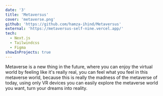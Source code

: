 ```yaml
---
date: '3'
title: 'Metaversus'
cover: 'metaverse.png'
github: 'https://github.com/hamza-ihind/Metaversus'
external: 'https://metaversus-self-nine.vercel.app/'
tech:
  - Next.js
  - Tailwindcss
  - Figma
showInProjects: true
---
```


Metaverse is a new thing in the future, where you can enjoy the virtual world by feeling like it's really real, you can feel what you feel in this metaverse world, because this is really the madness of the metaverse of today, using only VR devices you can easily explore the metaverse world you want, turn your dreams into reality.
